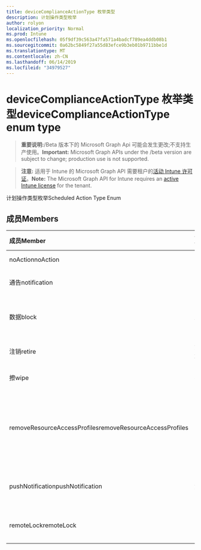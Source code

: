 ```yaml
---
title: deviceComplianceActionType 枚举类型
description: 计划操作类型枚举
author: rolyon
localization_priority: Normal
ms.prod: Intune
ms.openlocfilehash: 05f9df39c563a47fa571a4badcf789ea4ddb08b1
ms.sourcegitcommit: 0a62bc5849f27a55d83efce9b3eb01b9711bbe1d
ms.translationtype: MT
ms.contentlocale: zh-CN
ms.lasthandoff: 06/14/2019
ms.locfileid: "34979527"
---
```

# <a name="devicecomplianceactiontype-enum-type"></a><span data-ttu-id="86e3f-103">deviceComplianceActionType 枚举类型</span><span class="sxs-lookup"><span data-stu-id="86e3f-103">deviceComplianceActionType enum type</span></span>

> <span data-ttu-id="86e3f-104">**重要说明:**/Beta 版本下的 Microsoft Graph Api 可能会发生更改;不支持生产使用。</span><span class="sxs-lookup"><span data-stu-id="86e3f-104">**Important:** Microsoft Graph APIs under the /beta version are subject to change; production use is not supported.</span></span>

> <span data-ttu-id="86e3f-105">**注意:** 适用于 Intune 的 Microsoft Graph API 需要租户的[活动 Intune 许可证](https://go.microsoft.com/fwlink/?linkid=839381)。</span><span class="sxs-lookup"><span data-stu-id="86e3f-105">**Note:** The Microsoft Graph API for Intune requires an [active Intune license](https://go.microsoft.com/fwlink/?linkid=839381) for the tenant.</span></span>

<span data-ttu-id="86e3f-106">计划操作类型枚举</span><span class="sxs-lookup"><span data-stu-id="86e3f-106">Scheduled Action Type Enum</span></span>

## <a name="members"></a><span data-ttu-id="86e3f-107">成员</span><span class="sxs-lookup"><span data-stu-id="86e3f-107">Members</span></span>
|<span data-ttu-id="86e3f-108">成员</span><span class="sxs-lookup"><span data-stu-id="86e3f-108">Member</span></span>|<span data-ttu-id="86e3f-109">值</span><span class="sxs-lookup"><span data-stu-id="86e3f-109">Value</span></span>|<span data-ttu-id="86e3f-110">说明</span><span class="sxs-lookup"><span data-stu-id="86e3f-110">Description</span></span>|
|:---|:---|:---|
|<span data-ttu-id="86e3f-111">noAction</span><span class="sxs-lookup"><span data-stu-id="86e3f-111">noAction</span></span>|<span data-ttu-id="86e3f-112">0</span><span class="sxs-lookup"><span data-stu-id="86e3f-112">0</span></span>|<span data-ttu-id="86e3f-113">无操作</span><span class="sxs-lookup"><span data-stu-id="86e3f-113">No Action</span></span>|
|<span data-ttu-id="86e3f-114">通告</span><span class="sxs-lookup"><span data-stu-id="86e3f-114">notification</span></span>|<span data-ttu-id="86e3f-115">1</span><span class="sxs-lookup"><span data-stu-id="86e3f-115">1</span></span>|<span data-ttu-id="86e3f-116">发送通知</span><span class="sxs-lookup"><span data-stu-id="86e3f-116">Send Notification</span></span>|
|<span data-ttu-id="86e3f-117">数据</span><span class="sxs-lookup"><span data-stu-id="86e3f-117">block</span></span>|<span data-ttu-id="86e3f-118">双面</span><span class="sxs-lookup"><span data-stu-id="86e3f-118">2</span></span>|<span data-ttu-id="86e3f-119">阻止 AAD 中的设备</span><span class="sxs-lookup"><span data-stu-id="86e3f-119">Block the device in AAD</span></span>|
|<span data-ttu-id="86e3f-120">注销</span><span class="sxs-lookup"><span data-stu-id="86e3f-120">retire</span></span>|<span data-ttu-id="86e3f-121">第三章</span><span class="sxs-lookup"><span data-stu-id="86e3f-121">3</span></span>|<span data-ttu-id="86e3f-122">停用设备</span><span class="sxs-lookup"><span data-stu-id="86e3f-122">Retire the device</span></span>|
|<span data-ttu-id="86e3f-123">擦</span><span class="sxs-lookup"><span data-stu-id="86e3f-123">wipe</span></span>|<span data-ttu-id="86e3f-124">4</span><span class="sxs-lookup"><span data-stu-id="86e3f-124">4</span></span>|<span data-ttu-id="86e3f-125">擦除设备</span><span class="sxs-lookup"><span data-stu-id="86e3f-125">Wipe the device</span></span>|
|<span data-ttu-id="86e3f-126">removeResourceAccessProfiles</span><span class="sxs-lookup"><span data-stu-id="86e3f-126">removeResourceAccessProfiles</span></span>|<span data-ttu-id="86e3f-127">5</span><span class="sxs-lookup"><span data-stu-id="86e3f-127">5</span></span>|<span data-ttu-id="86e3f-128">从设备中删除资源访问配置文件</span><span class="sxs-lookup"><span data-stu-id="86e3f-128">Remove Resource Access Profiles from the device</span></span>|
|<span data-ttu-id="86e3f-129">pushNotification</span><span class="sxs-lookup"><span data-stu-id="86e3f-129">pushNotification</span></span>|<span data-ttu-id="86e3f-130">第</span><span class="sxs-lookup"><span data-stu-id="86e3f-130">9</span></span>|<span data-ttu-id="86e3f-131">将推送通知发送到设备</span><span class="sxs-lookup"><span data-stu-id="86e3f-131">Send push notification to device</span></span>|
|<span data-ttu-id="86e3f-132">remoteLock</span><span class="sxs-lookup"><span data-stu-id="86e3f-132">remoteLock</span></span>|<span data-ttu-id="86e3f-133">10 </span><span class="sxs-lookup"><span data-stu-id="86e3f-133">10</span></span>|<span data-ttu-id="86e3f-134">远程锁定设备</span><span class="sxs-lookup"><span data-stu-id="86e3f-134">Remotely lock the device</span></span>|





